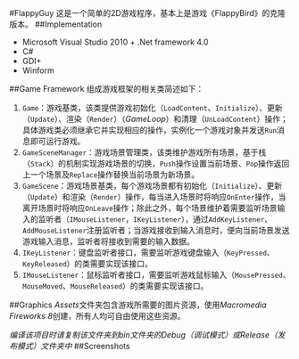 #FlappyGuy
这是一个简单的2D游戏程序，基本上是游戏《FlappyBird》的克隆版本。
##Implementation
* Microsoft Visual Studio 2010 + .Net framework 4.0
* C#
* GDI+
* Winform

##Game Framework
组成游戏框架的相关类简述如下：

1. `Game`：游戏基类，该类提供游戏初始化（`LoadContent`、`Initialize`）、更新（`Update`）、渲染（`Render`）（*GameLoop*）和清理（`UnLoadContent`）操作；具体游戏类必须继承它并实现相应的操作，实例化一个游戏对象并发送`Run`消息即可运行游戏。
2. `GameSceneManager`：游戏场景管理类，该类维护游戏所有场景，基于栈（`Stack`）的机制实现游戏场景的切换，`Push`操作设置当前场景、`Pop`操作返回上一个场景及`Replace`操作替换当前场景为新场景。
3. `GameScene`：游戏场景基类，每个游戏场景都有初始化（`Initialize`）、更新（`Update`）和渲染（`Render`）操作，每当进入场景时将响应`OnEnter`操作，当离开场景时将响应`OnLeave`操作；除此之外，每个场景维护着需要监听场景输入的监听者（`IMouseListener`，`IKeyListener`），通过`AddKeyListener`、`AddMouseListener`注册监听者；当游戏接收到输入消息时，便向当前场景发送游戏输入消息，监听者将接收到需要的输入数据。
4. `IKeyListener`：键盘监听者接口，需要监听游戏键盘输入（`KeyPressed`、`KeyReleased`）的类需要实现该接口。
5. `IMouseListener`：鼠标监听者接口，需要监听游戏鼠标输入（`MousePressed`、`MouseMoved`、`MouseReleased`）的类需要实现该接口。

##Graphics
*Assets*文件夹包含游戏所需要的图片资源，使用*Macromedia Fireworks 8*创建，所有人均可自由使用这些资源。

*编译该项目时请复制该文件夹到bin文件夹的Debug（调试模式）或Release（发布模式）文件夹中*
##Screenshots
